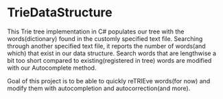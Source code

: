 # TrieDataStructure
This Trie tree implementation in C# populates our tree with the words(dictionary) found in the customly specified text file.
Searching through another specified text file, it reports the number of words(and which) that exist in our data structure.
Search words that are lengthwise a bit too short compared to existing(registered in tree) words are modified with our 
Autocomplete method.  

Goal of this project is to be able to quickly reTRIEve words(for now) and modify them with autocompletion and autocorrection(and more).
